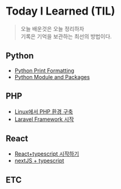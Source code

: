 # Today I Learned (TIL)
>오늘 배운것은 오늘 정리하자  
>기록은 기억을 보관하는 최선의 방법이다.

## Python
- [Python Print Formatting](./Python/Python_print.md)
- [Python Module and Packages](./Python/module_and_package.md)

## PHP
- [Linux에서 PHP 환경 구축](./PHP/install_php_with_linux.md)
- [Laravel Framework 시작](./PHP/laravel_start.md)

## React
- [React+typescript 시작하기](./React/react_with_typescript.md)
- [nextJS + typescript](./React/react_with_typescript.md)

## ETC
